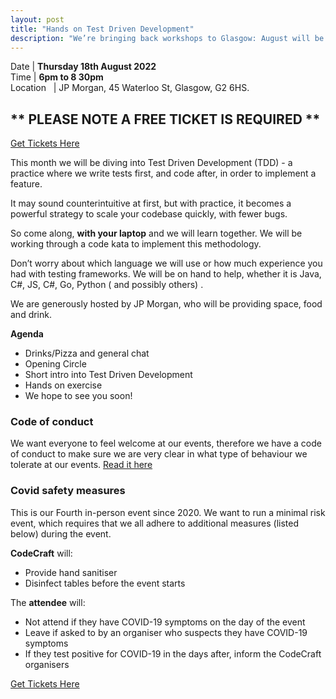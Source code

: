 ```yaml
---
layout: post
title: "Hands on Test Driven Development"
description: "We’re bringing back workshops to Glasgow: August will be hands on TDD exercise, with drinks and pizza!"
---
```


Date | **Thursday 18th August 2022** <br>
Time | **6pm to 8 30pm**<br>
Location &nbsp; | JP Morgan, 45 Waterloo St, Glasgow, G2 6HS.

## ** PLEASE NOTE A FREE TICKET IS REQUIRED **
[Get Tickets Here](https://www.eventbrite.co.uk/e/codecraft-hands-on-test-driven-development-tickets-395338727777)

This month we will be diving into Test Driven Development (TDD) - a practice where we write tests first, and code after, in order to implement a feature. 

It may sound counterintuitive at first, but with practice, it becomes a powerful strategy to scale your codebase quickly, with fewer bugs. 

So come along, **with your laptop** and we will learn together. We will be working through a code kata to implement this methodology. 

Don’t worry about which language we will use or how much experience you had with testing frameworks.  We will be on hand to help, whether it is Java, C#, JS, C#, Go, Python ( and possibly others) .

We are generously hosted by JP Morgan, who will be providing space, food and drink.

**Agenda**
- Drinks/Pizza and general chat
- Opening Circle
- Short intro into Test Driven Development
- Hands on exercise
- We hope to see you soon!

### Code of conduct 

We want everyone to feel welcome at our events, therefore we have a code of conduct to make sure we are very clear in what type of behaviour we tolerate at our events.
[Read it here](https://www.codecraftuk.org/code-of-conduct.html)

### Covid safety measures

This is our Fourth in-person event since 2020. We want to run a minimal risk event, which requires that we all adhere to additional measures (listed below) during the event.

**CodeCraft** will:

- Provide hand sanitiser
- Disinfect tables before the event starts

The **attendee** will:

- Not attend if they have COVID-19 symptoms on the day of the event
- Leave if asked to by an organiser who suspects they have COVID-19 symptoms
- If they test positive for COVID-19 in the days after, inform the CodeCraft organisers

[Get Tickets Here](https://www.eventbrite.co.uk/e/codecraft-hands-on-test-driven-development-tickets-395338727777)
